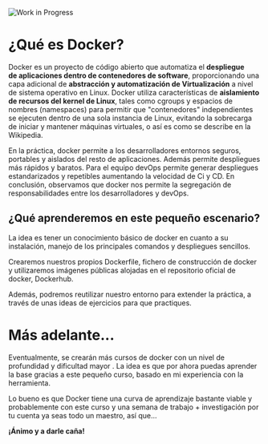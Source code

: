 ![Work in Progress](https://www.pictofigo.com/dynamic-image/uploads/pictures/0/3281/thumb-under-construction-pictofigo-hi-019.png)

# ¿Qué es Docker?
Docker es un proyecto de código abierto que automatiza el **despliegue de aplicaciones dentro de contenedores de software**, proporcionando una capa adicional de **abstracción y automatización de Virtualización** a nivel de sistema operativo en Linux. Docker utiliza características de **aislamiento de recursos del kernel de Linux**, tales como cgroups y espacios de nombres (namespaces) para permitir que "contenedores" independientes se ejecuten dentro de una sola instancia de Linux, evitando la sobrecarga de iniciar y mantener máquinas virtuales, o así es como se describe en la Wikipedia.

En la práctica, docker permite a los desarrolladores entornos seguros, portables y aislados del resto de aplicaciones. Además permite despliegues más rápidos y baratos. Para el equipo devOps permite generar despliegues estandarizados y repetibles aumentando la velocidad de Ci y CD. En conclusión, observamos que docker nos permite la segregación de responsabilidades entre los desarrolladores y devOps.

## ¿Qué aprenderemos en este pequeño escenario?
La idea es tener un conocimiento básico de docker en cuanto a su instalación, manejo de los principales comandos y despliegues sencillos. 

Crearemos nuestros propios Dockerfile, fichero de construcción de docker y utilizaremos imágenes públicas alojadas en el repositorio oficial de docker, Dockerhub.

Además, podremos reutilizar nuestro entorno para extender la práctica, a través de unas ideas de ejercicios para que practiques.

# Más adelante...
Eventualmente, se crearán más cursos  de docker con un nivel de profundidad y dificultad mayor . La idea es que por ahora puedas aprender la base gracias a este pequeño curso, basado en mi experiencia con la herramienta. 

Lo bueno es que Docker tiene una curva de aprendizaje bastante viable y probablemente con este curso y una semana de trabajo + investigación por tu cuenta ya seas todo un maestro, así que... 

**¡Ánimo y a darle caña!**
